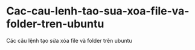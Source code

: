 # Cac-cau-lenh-tao-sua-xoa-file-va-folder-tren-ubuntu
Các câu lệnh tạo sửa xóa file và folder trên ubuntu
